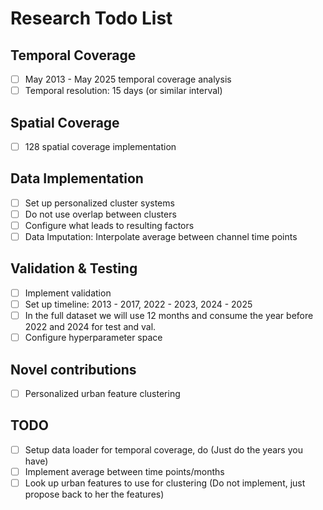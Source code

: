 # Research Todo List

## Temporal Coverage
- [ ] May 2013 - May 2025 temporal coverage analysis
- [ ] Temporal resolution: 15 days (or similar interval)

## Spatial Coverage  
- [ ] 128 spatial coverage implementation

## Data Implementation
- [ ] Set up personalized cluster systems
- [ ] Do not use overlap between clusters
- [ ] Configure what leads to resulting factors
- [ ] Data Imputation: Interpolate average between channel time points

## Validation & Testing
- [ ] Implement validation
- [ ] Set up timeline: 2013 - 2017, 2022 - 2023, 2024 - 2025
- [ ] In the full dataset we will use 12 months and consume the year before 2022 and 2024 for test and val.
- [ ] Configure hyperparameter space

## Novel contributions
- [ ] Personalized urban feature clustering

## TODO
- [ ] Setup data loader for temporal coverage, do  (Just do the years you have)
- [ ] Implement average between time points/months
- [ ] Look up urban features to use for clustering (Do not implement, just propose back to her the features)